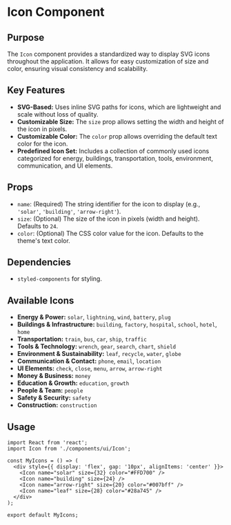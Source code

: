 # Icon Component

## Purpose
The `Icon` component provides a standardized way to display SVG icons throughout the application. It allows for easy customization of size and color, ensuring visual consistency and scalability.

## Key Features
- **SVG-Based:** Uses inline SVG paths for icons, which are lightweight and scale without loss of quality.
- **Customizable Size:** The `size` prop allows setting the width and height of the icon in pixels.
- **Customizable Color:** The `color` prop allows overriding the default text color for the icon.
- **Predefined Icon Set:** Includes a collection of commonly used icons categorized for energy, buildings, transportation, tools, environment, communication, and UI elements.

## Props
- `name`: (Required) The string identifier for the icon to display (e.g., `'solar'`, `'building'`, `'arrow-right'`).
- `size`: (Optional) The size of the icon in pixels (width and height). Defaults to `24`.
- `color`: (Optional) The CSS color value for the icon. Defaults to the theme's text color.

## Dependencies
- `styled-components` for styling.

## Available Icons
- **Energy & Power:** `solar`, `lightning`, `wind`, `battery`, `plug`
- **Buildings & Infrastructure:** `building`, `factory`, `hospital`, `school`, `hotel`, `home`
- **Transportation:** `train`, `bus`, `car`, `ship`, `traffic`
- **Tools & Technology:** `wrench`, `gear`, `search`, `chart`, `shield`
- **Environment & Sustainability:** `leaf`, `recycle`, `water`, `globe`
- **Communication & Contact:** `phone`, `email`, `location`
- **UI Elements:** `check`, `close`, `menu`, `arrow`, `arrow-right`
- **Money & Business:** `money`
- **Education & Growth:** `education`, `growth`
- **People & Team:** `people`
- **Safety & Security:** `safety`
- **Construction:** `construction`

## Usage
```tsx
import React from 'react';
import Icon from './components/ui/Icon';

const MyIcons = () => (
  <div style={{ display: 'flex', gap: '10px', alignItems: 'center' }}>
    <Icon name="solar" size={32} color="#FFD700" />
    <Icon name="building" size={24} />
    <Icon name="arrow-right" size={20} color="#007bff" />
    <Icon name="leaf" size={28} color="#28a745" />
  </div>
);

export default MyIcons;
```